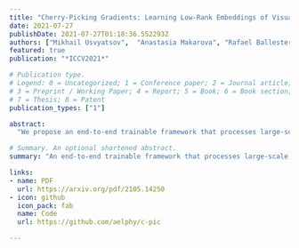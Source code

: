 ```yaml
---
title: "Cherry-Picking Gradients: Learning Low-Rank Embeddings of Visual Data via Differentiable Cross-Approximation"
date: 2021-07-27
publishDate: 2021-07-27T01:18:36.552293Z
authors: ["Mikhail Usvyatsov",  "Anastasia Makarova", "Rafael Ballester-Ripoll", "Maxim Rakhuba", "Andreas Krause",  "Konrad Schindler"]
featured: true
publication: "*ICCV2021*"

# Publication type.
# Legend: 0 = Uncategorized; 1 = Conference paper; 2 = Journal article;
# 3 = Preprint / Working Paper; 4 = Report; 5 = Book; 6 = Book section;
# 7 = Thesis; 8 = Patent
publication_types: ["1"]

abstract:
  "We propose an end-to-end trainable framework that processes large-scale visual data tensors by looking at a fraction of their entries only. Our method combines a neural network encoder with a tensor train decomposition to learn a low-rank latent encoding, coupled with cross-approximation (CA) to learn the representation through a subset of the original samples. CA is an adaptive sampling algorithm that is native to tensor decompositions and avoids working with the full high-resolution data explicitly. Instead, it actively selects local representative samples that we fetch out-of-core and on-demand. The required number of samples grows only logarithmically with the size of the input. Our implicit representation of the tensor in the network enables processing large grids that could not be otherwise tractable in their uncompressed form. The proposed approach is particularly useful for large-scale multidimensional grid data (e.g., 3D tomography), and for tasks that require context over a large receptive field (e.g., predicting the medical condition of entire organs). The code is available at https://github.com/aelphy/c-pic"

# Summary. An optional shortened abstract.
summary: "An end-to-end trainable framework that processes large-scale visual data tensors by looking at a fraction of their entries only"

links:
- name: PDF
  url: https://arxiv.org/pdf/2105.14250
- icon: github
  icon_pack: fab
  name: Code
  url: https://github.com/aelphy/c-pic

---
```

